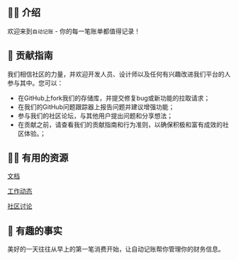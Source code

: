 ## 🙋‍♀️ 介绍
欢迎来到`自动记账` - 你的每一笔账单都值得记录！

## 🌈 贡献指南
我们相信社区的力量，并欢迎开发人员、设计师以及任何有兴趣改进我们平台的人参与其中。您可以：
- 在GitHub上fork我们的存储库，并提交修复bug或新功能的拉取请求；
- 在我们的GitHub问题跟踪器上报告问题并建议增强功能；
- 参与我们的社区论坛，与其他用户提出问题和分享想法；
- 在贡献之前，请查看我们的贡献指南和行为准则，以确保积极和富有成效的社区体验。；

## 👩‍💻 有用的资源
[文档](https://auto.ankio.net)

[工作动态](https://github.com/orgs/AutoAccountingOrg/projects/1/views/2)

[社区讨论](https://forum.ez-book.org/c/ez-book/4)

## 🍿 有趣的事实
美好的一天往往从早上的第一笔消费开始，让自动记账帮你管理你的财务信息。
